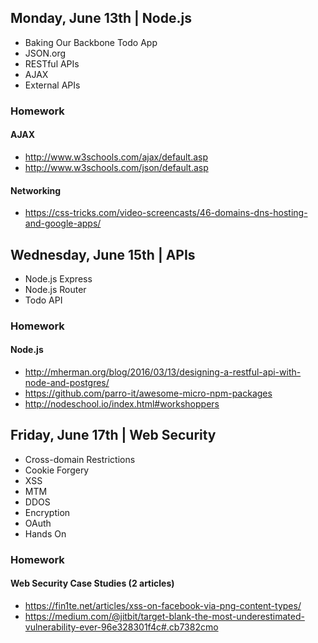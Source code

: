 
## Monday, June 13th | Node.js

- Baking Our Backbone Todo App
- JSON.org
- RESTful APIs
- AJAX 
- External APIs

### Homework

#### AJAX
- http://www.w3schools.com/ajax/default.asp
- http://www.w3schools.com/json/default.asp

#### Networking
- https://css-tricks.com/video-screencasts/46-domains-dns-hosting-and-google-apps/

## Wednesday, June 15th | APIs

- Node.js Express
- Node.js Router
- Todo API

### Homework

#### Node.js
- http://mherman.org/blog/2016/03/13/designing-a-restful-api-with-node-and-postgres/
- https://github.com/parro-it/awesome-micro-npm-packages
- http://nodeschool.io/index.html#workshoppers


## Friday, June 17th | Web Security

- Cross-domain Restrictions
- Cookie Forgery
- XSS
- MTM
- DDOS
- Encryption
- OAuth
- Hands On

### Homework

#### Web Security Case Studies (2 articles)
- https://fin1te.net/articles/xss-on-facebook-via-png-content-types/
- https://medium.com/@jitbit/target-blank-the-most-underestimated-vulnerability-ever-96e328301f4c#.cb7382cmo

